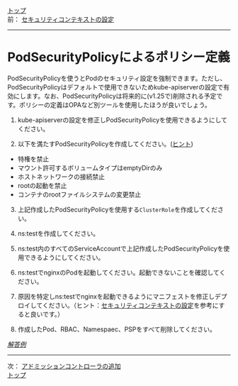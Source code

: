 [トップ](../README.md)  
前： [セキュリティコンテキストの設定](securitycontext.md)  

---

# PodSecurityPolicyによるポリシー定義

PodSecurityPolicyを使うとPodのセキュリティ設定を強制できます。ただし、PodSecurityPolicyはデフォルトで使用できないためkube-apiserverの設定で有効にします。なお、PodSecurityPolicyは将来的に(v1.25で)削除される予定です。ポリシーの定義はOPAなど別ツールを使用したほうが良いでしょう。

1. kube-apiserverの設定を修正しPodSecurityPolicyを使用できるようにしてください。

2. 以下を満たすPodSecurityPolicyを作成してください。([ヒント](https://kubernetes.io/docs/concepts/policy/pod-security-policy/#host-namespaces))

- 特権を禁止
- マウント許可するボリュームタイプはemptyDirのみ
- ホストネットワークの接続禁止
- rootの起動を禁止
- コンテナのrootファイルシステムの変更禁止 

3. 上記作成したPodSecurityPolicyを使用する`ClusterRole`を作成してください。

4. ns:testを作成してください。

5. ns:test内のすべてのServiceAccountで上記作成したPodSecurityPolicyを使用できるようにしてください。

6. ns:testでnginxのPodを起動してください。起動できないことを確認してください。
   
7. 原因を特定しns:testでnginxを起動できるようにマニフェストを修正しデプロイしてください。（ヒント：[セキュリティコンテキストの設定](securitycontext.md)を参考にすると良いです。）

8. 作成したPod、RBAC、Namespaec、PSPをすべて削除してください。

[*解答例*](../ans/podsecuritypolicy.md)  

---

次： [アドミッションコントローラの追加](addmissioncontroller.md)  
[トップ](../README.md)  
